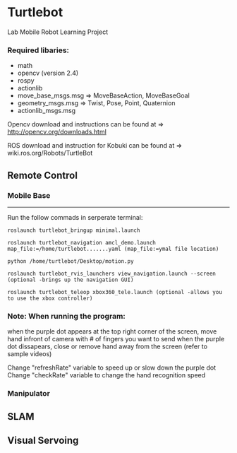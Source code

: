 # Turtlebot
Lab Mobile Robot Learning Project

### Required libaries:
- math
- opencv (version 2.4)
- rospy
- actionlib
- move_base_msgs.msg => MoveBaseAction, MoveBaseGoal
- geometry_msgs.msg => Twist, Pose, Point, Quaternion
- actionlib_msgs.msg

Opencv download and instructions can be found at => http://opencv.org/downloads.html

ROS download and instruction for Kobuki can be found at => wiki.ros.org/Robots/TurtleBot

## Remote Control
### Mobile Base
---------------
Run the follow commads in serperate terminal:
```
roslaunch turtlebot_bringup minimal.launch
```
```
roslaunch turtlebot_navigation amcl_demo.launch map_file:=/home/turtlebot.......yaml (map_file:=ymal file location)
```
```
python /home/turtlebot/Desktop/motion.py
```	
```
roslaunch turtlebot_rvis_launchers view_navigation.launch --screen (optional -brings up the navigation GUI)
```	
```
roslaunch turtlebot_teleop xbox360_tele.launch (optional -allows you to use the xbox controller)
```	
### Note: When running the program:

when the purple dot appears at the top right corner of the screen, move hand infront of camera with # of fingers you want to send
when the purple dot dissapears, close or remove hand away from the screen 
(refer to sample videos)

Change "refreshRate" variable to speed up or slow down the purple dot
Change "checkRate" variable to change the hand recognition speed

### Manipulator

## SLAM

## Visual Servoing


